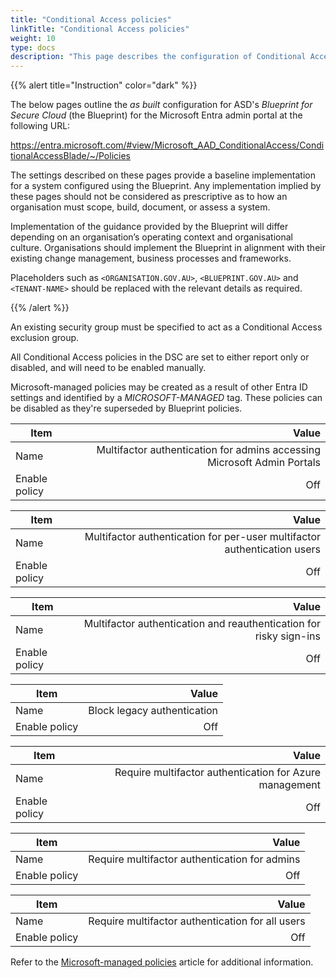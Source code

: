 ```yaml
---
title: "Conditional Access policies"
linkTitle: "Conditional Access policies"
weight: 10
type: docs
description: "This page describes the configuration of Conditional Access policies within Microsoft Entra ID associated with systems built according to the guidance provided by ASD's Blueprint for Secure Cloud."
---
```


{{% alert title="Instruction" color="dark" %}}

The below pages outline the *as built* configuration for ASD's *Blueprint for Secure Cloud* (the Blueprint) for the Microsoft Entra admin portal at the following URL:

<https://entra.microsoft.com/#view/Microsoft_AAD_ConditionalAccess/ConditionalAccessBlade/~/Policies>

The settings described on these pages provide a baseline implementation for a system configured using the Blueprint. Any implementation implied by these pages should not be considered as prescriptive as to how an organisation must scope, build, document, or assess a system.

Implementation of the guidance provided by the Blueprint will differ depending on an organisation’s operating context and organisational culture. Organisations should implement the Blueprint in alignment with their existing change management, business processes and frameworks.

Placeholders such as `<ORGANISATION.GOV.AU>`, `<BLUEPRINT.GOV.AU>` and `<TENANT-NAME>` should be replaced with the relevant details as required.

{{% /alert %}}

An existing security group must be specified to act as a Conditional Access exclusion group.

All Conditional Access policies in the DSC are set to either report only or disabled, and will need to be enabled manually.

Microsoft-managed policies may be created as a result of other Entra ID settings and identified by a *MICROSOFT-MANAGED* tag. These policies can be disabled as they're superseded by Blueprint policies.

| Item          |                                                                   Value |
| ------------- | ----------------------------------------------------------------------: |
| Name          | Multifactor authentication for admins accessing Microsoft Admin Portals |
| Enable policy |                                                                     Off |

| Item          |                                                                    Value |
| ------------- | -----------------------------------------------------------------------: |
| Name          | Multifactor authentication for per-user multifactor authentication users |
| Enable policy |                                                                      Off |

| Item          |                                                              Value |
| ------------- | -----------------------------------------------------------------: |
| Name          | Multifactor authentication and reauthentication for risky sign-ins |
| Enable policy |                                                                Off |

| Item          |                       Value |
| ------------- | --------------------------: |
| Name          | Block legacy authentication |
| Enable policy |                         Off |

| Item          |                                                   Value |
| ------------- | ------------------------------------------------------: |
| Name          | Require multifactor authentication for Azure management |
| Enable policy |                                                     Off |

| Item          |                                         Value |
| ------------- | --------------------------------------------: |
| Name          | Require multifactor authentication for admins |
| Enable policy |                                           Off |

| Item          |                                            Value |
| ------------- | -----------------------------------------------: |
| Name          | Require multifactor authentication for all users |
| Enable policy |                                              Off |

Refer to the [Microsoft-managed policies](https://learn.microsoft.com/en-us/entra/identity/conditional-access/managed-policies) article for additional information.
